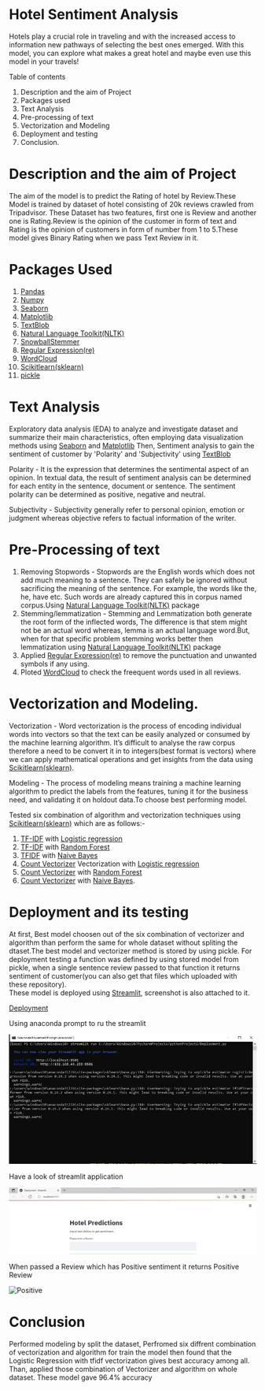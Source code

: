 # Hotel Sentiment Analysis

Hotels play a crucial role in traveling and with the increased access to information new pathways of selecting the best ones emerged.
With this model, you can explore what makes a great hotel and maybe even use this model in your travels!


Table of contents   
1. Description and the aim of Project
2. Packages used  
3. Text Analysis
4. Pre-processing of text
5. Vectorization and Modeling
6. Deployment and testing
7. Conclusion.


# Description and the aim of Project
The aim of the model is to predict the Rating of hotel by Review.These Model is trained by dataset of hotel consisting of 20k reviews crawled from Tripadvisor. These Dataset has two features, first one is Review and another one is Rating.Review is the opinion of the customer in form of text and Rating is the opinion of customers in form of number from 1 to 5.These model gives Binary Rating when we pass Text Review in it.  


# Packages Used

1. [Pandas](https://pandas.pydata.org/about/)
2. [Numpy](https://numpy.org/)
3. [Seaborn](https://seaborn.pydata.org/)
4. [Matplotlib](https://matplotlib.org/)
5. [TextBlob](https://textblob.readthedocs.io/en/dev/)
6. [Natural Language Toolkit(NLTK)](https://www.nltk.org/)
7. [SnowballStemmer](https://snowballstem.org/) 
8. [Regular Expression(re)](https://developer.mozilla.org/en-US/docs/Web/JavaScript/Guide/Regular_Expressions)
9. [WordCloud](https://www.wordclouds.com/)
10. [Scikitlearn(sklearn)](https://scikit-learn.org/stable/)
11. [pickle](https://docs.python.org/3/library/pickle.html#:~:text=%E2%80%9CPickling%E2%80%9D%20is%20the%20process%20whereby,back%20into%20an%20object%20hierarchy)  


# Text Analysis

Exploratory data analysis (EDA) to analyze and investigate dataset and summarize their main characteristics, often employing data visualization methods using [Seaborn](https://seaborn.pydata.org/) and [Matplotlib](https://matplotlib.org/)
Then, Sentiment analysis to gain the sentiment of customer by 'Polarity' and 'Subjectivity' using  [TextBlob](https://textblob.readthedocs.io/en/dev/)

  Polarity - It is the expression that determines the sentimental aspect of an opinion. In textual data, the result of sentiment analysis can be determined for each entity         in the sentence, document or sentence. The sentiment polarity can be determined as positive, negative and neutral.  

  Subjectivity - Subjectivity generally refer to personal opinion, emotion or judgment whereas objective refers to factual information of the writer.
  
  
  
  
# Pre-Processing of text

1. Removing Stopwords - Stopwords are the English words which does not add much meaning to a sentence. They can safely be ignored without sacrificing the meaning of the sentence. For example, the words like the, he, have etc. Such words are already captured this in corpus named corpus.Using [Natural Language Toolkit(NLTK)](https://www.nltk.org/) package 
2.  Stemming/lemmatization - Stemming and Lemmatization both generate the root form of the inflected words, The difference is that stem might not be an actual word whereas, lemma is an actual language word.But, when for that specific problem stemming works better then lemmatization using [Natural Language Toolkit(NLTK)](https://www.nltk.org/) package
3. Applied [Regular Expression(re)](https://developer.mozilla.org/en-US/docs/Web/JavaScript/Guide/Regular_Expressions) to remove the punctuation and unwanted symbols if any using.
4. Ploted [WordCloud](https://www.wordclouds.com/) to check the freequent words used in all reviews.


# Vectorization and Modeling.
Vectorization - Word vectorization is the process of encoding individual words into vectors so that the text can be easily analyzed or consumed by the machine learning algorithm. It’s difficult to analyse the raw corpus therefore a need to be convert it in to integers(best format is vectors) where we can apply mathematical operations and get insights from the data using [Scikitlearn(sklearn)](https://scikit-learn.org/stable/).

Modeling - The process of modeling means training a machine learning algorithm to predict the labels from the features, tuning it for the business need, and validating it on holdout data.To choose best performing model.

Tested six combination of algorithm and vectorization techniques using [Scikitlearn(sklearn)](https://scikit-learn.org/stable/) which are as follows:-

1. [TF-IDF](https://scikit-learn.org/stable/modules/generated/sklearn.feature_extraction.text.TfidfVectorizer.html) with [Logistic regression](https://scikit-learn.org/stable/modules/generated/sklearn.linear_model.LogisticRegression.html)
2. [TF-IDF](https://scikit-learn.org/stable/modules/generated/sklearn.feature_extraction.text.TfidfVectorizer.html) with [Random Forest](https://scikit-learn.org/stable/modules/generated/sklearn.ensemble.RandomForestClassifier.html)
3. [TFIDF](https://scikit-learn.org/stable/modules/generated/sklearn.feature_extraction.text.TfidfVectorizer.html) with [Naive Bayes](https://scikit-learn.org/stable/modules/naive_bayes.html)
4. [Count Vectorizer](https://scikit-learn.org/stable/modules/generated/sklearn.feature_extraction.text.CountVectorizer.html) Vectorization with [Logistic regression](https://scikit-learn.org/stable/modules/generated/sklearn.linear_model.LogisticRegression.html)
5. [Count Vectorizer](https://scikit-learn.org/stable/modules/generated/sklearn.feature_extraction.text.CountVectorizer.html) with [Random Forest](https://scikit-learn.org/stable/modules/generated/sklearn.ensemble.RandomForestClassifier.html)
6. [Count Vectorizer](https://scikit-learn.org/stable/modules/generated/sklearn.feature_extraction.text.CountVectorizer.html) with [Naive Bayes](https://scikit-learn.org/stable/modules/naive_bayes.html).

# Deployment and its testing
  At first, Best model choosen out of the six combination of vectorizer and algorithm than perform the same for whole dataset without spliting the dtaset.The best model and vectorizer method is stored by using pickle.                                                                                                                                       For deployment testing a function was defined by using stored model from pickle, when a single sentence review passed to that function it returns sentiment of customer(you can also get that files which uploaded with these repository).  
  These model is deployed using [Streamlit](https://streamlit.io/), screenshot is also attached to it.
  
  [Deployment](https://github.com/acoustician/Trip-advisory-Review/blob/main/Deployment.py)
  
  
  Using anaconda prompt to ru  the streamlit
  
  
  ![Stremlit_run](https://github.com/acoustician/Trip-advisory-Review/blob/main/stremlit%20run.jpg?raw=true)
  
  
  
  Have a look of streamlit application
  
  ![Deployment](https://github.com/acoustician/Trip-advisory-Review/blob/main/deployment%20streamlit.jpg?raw=true)
  
  When passed a Review which has Positive sentiment it returns Positive Review
  
  ![Positive]()
  

# Conclusion
  Performed modeling by split the dataset, Perfromed six diffrent combination of vectorization and algorithm for train the model then found that the Logistic Regression with tfidf vectorization gives best accuracy among all. Than, applied those combination of Vectorizer and algorithm on whole dataset. These model gave 96.4% accuracy
  
  
                
